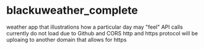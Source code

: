 # blackuweather_complete
weather app that illustrations how a particular day may "feel"
API calls currently do not load due to Github and CORS http and https protocol 
will be uploaing to another domain that allows for https
